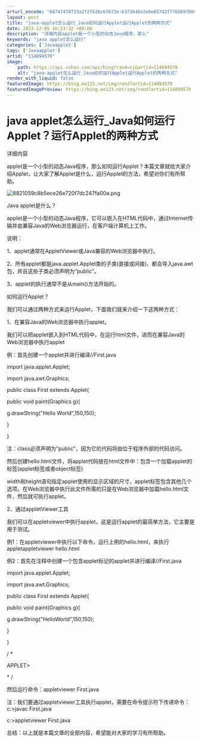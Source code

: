 ```yaml
---
arturl_encode: "68747470733a2f2f626c6f672e:6373646e2e6e65742f77656978696e5f34323339333334322f:61727469636c652f64657461696c732f313134303934353730"
layout: post
title: "java-applet怎么运行_Java如何运行Applet运行Applet的两种方式"
date: 2023-12-05 16:23:32 +08:00
description: "详细内容applet是一个小型的动态Java程序，那么"
keywords: "java applet怎么运行"
categories: ['Javaapplet']
tags: ['Javaapplet']
artid: "114094570"
image:
    path: https://api.vvhan.com/api/bing?rand=sj&artid=114094570
    alt: "java-applet怎么运行_Java如何运行Applet运行Applet的两种方式"
render_with_liquid: false
featuredImage: https://bing.ee123.net/img/rand?artid=114094570
featuredImagePreview: https://bing.ee123.net/img/rand?artid=114094570
---
```


# java applet怎么运行_Java如何运行Applet？运行Applet的两种方式

详细内容

applet是一个小型的动态Java程序，那么如何运行Applet？本篇文章就给大家介绍Applet，让大家了解Applet是什么，运行Applet的方法，希望对你们有所帮助。

![8821059c8b5ece26e720f7dc247fa00a.png](https://i-blog.csdnimg.cn/blog_migrate/75c4504508d7df96058f6f2916919400.jpeg)

Java applet是什么？

applet是一个小型的动态Java程序，它可以嵌入在HTML代码中，通过Internet传输并由兼容Java的Web浏览器运行，在客户端计算机上工作。

说明：

1、applet通常在AppletViewer或Java兼容的Web浏览器中执行。

2、所有applet都是java.applet.Applet类的子类(直接或间接)、都会导入java.awt包，并且这些子类必须声明为“public”。

3、applet的执行通常不是从main()方法开始的。

如何运行Applet？

我们可以通过两种方式来运行Applet，下面我们就来介绍一下这两种方式：

1、在兼容Java的Web浏览器中执行applet。

我们可以把applet嵌入到HTML代码中，在运行html文件，进而在兼容Java的Web浏览器中执行applet

例：首先创建一个applet并进行编译//First.java

import java.applet.Applet;

import java.awt.Graphics;

public class First extends Applet{

public void paint(Graphics g){

g.drawString("Hello World",150,150);

}

}

注：class必须声明为“public”，因为它的代码将由位于程序外部的代码访问。

然后创建hello.html文件，将applet代码放在html文件中：包含一个加载applet的标签(applet标签或者object标签)

width和height语句指定applet使用的显示区域的尺寸，applet标签包含其他几个选项。在Web浏览器中执行此文件所需的只是在Web浏览器中加载hello.html文件，然后就可执行applet。

2、通过appletViewer工具

我们可以在appletviewer中执行applet，这是运行applet的最简单方法，它主要是用于测试。

例1：在appletviewer中执行以下命令，运行上例的hello.html，来执行appletappletviewer hello.html

例2：首先在注释中创建一个包含applet标记的applet并进行编译//First.java

import java.applet.Applet;

import java.awt.Graphics;

public class First extends Applet{

public void paint(Graphics g){

g.drawString("HelloWorld",150,150);

}

}

/ \*

APPLET>

\* /

然后运行命令：appletviewer First.java

注：我们要通过appletviewer工具执行applet，需要在命令提示符下传递命令：c:\>javac First.java

c:\>appletviewer First.java

总结：以上就是本篇文章的全部内容，希望能对大家的学习有所帮助。
